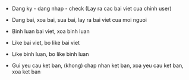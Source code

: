 - Dang ky - dang nhap - check (Lay ra cac bai viet cua chinh user)

- Dang bai, xoa bai, sua bai, lay ra bai viet cua moi nguoi

- Binh luan bai viet, xoa binh luan

- Like bai viet, bo like bai viet

- Like binh luan, bo like binh luan

- Gui yeu cau ket ban,
    (khong) chap nhan ket ban, xoa yeu cau ket ban, xoa ket ban
